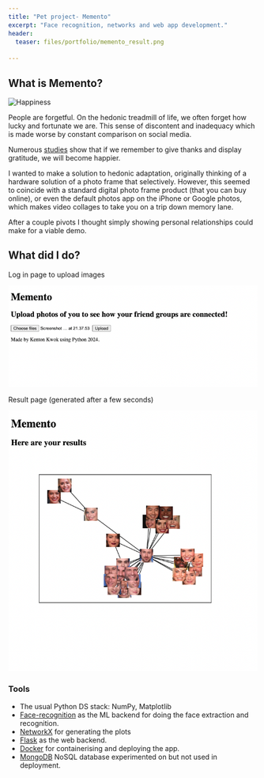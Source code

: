 ```yaml
---
title: "Pet project- Memento"
excerpt: "Face recognition, networks and web app development."
header:
  teaser: files/portfolio/memento_result.png

---
```

## What is Memento?

![Happiness](https://images.unsplash.com/photo-1580640611343-3f53b12a5b1d?q=80&w=1074&auto=format&fit=crop&ixlib=rb-4.0.3&ixid=M3wxMjA3fDB8MHxwaG90by1wYWdlfHx8fGVufDB8fHx8fA%3D%3D)

People are forgetful. On the hedonic treadmill of life, we often forget how lucky and fortunate we are. This sense of discontent and inadequacy which is made worse by constant comparison on social media.

Numerous [studies](https://www.health.harvard.edu/healthbeat/giving-thanks-can-make-you-happier) show that if we remember to give thanks and display gratitude, we will become happier.

I wanted to make a solution to hedonic adaptation, originally thinking of a hardware solution of a photo frame that selectively. However, this seemed to coincide with a standard digital photo frame product (that you can buy online), or even the default photos app on the iPhone or Google photos, which makes video collages to take you on a trip down memory lane.

After a couple pivots I thought simply showing personal relationships could make for a viable demo.

## What did I do?

Log in page to upload images

![Memento result page](/files/portfolio/memento.png)

Result page (generated after a few seconds)

![Memento result page](/files/portfolio/memento_result.png)

### Tools

- The usual Python DS stack: NumPy, Matplotlib
- [Face-recognition](https://github.com/ageitgey/face_recognition) as the ML backend for doing the face extraction and recognition.
- [NetworkX](https://networkx.org/) for generating the plots
- [Flask](https://flask.palletsprojects.com/en/3.0.x/) as the web backend.
- [Docker](https://www.docker.com/) for containerising and deploying the app.
- [MongoDB](https://www.mongodb.com/) NoSQL database experimented on but not used in deployment.